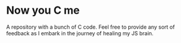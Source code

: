 # Now you C me

A repository with a bunch of C code. Feel free to provide any sort of feedback as I embark in the journey of healing my JS brain.
